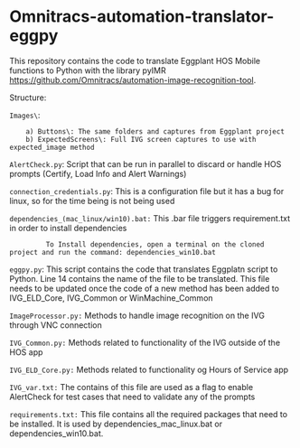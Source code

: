 # Omnitracs-automation-translator-eggpy
This repository contains the code to translate Eggplant HOS Mobile functions to Python with the library pyIMR 
https://github.com/Omnitracs/automation-image-recognition-tool.

Structure:

`Images\`:

        a) Buttons\: The same folders and captures from Eggplant project
        b) ExpectedScreens\: Full IVG screen captures to use with expected_image method
        
`AlertCheck.py`: Script that can be run in parallel to discard or handle HOS prompts (Certify, Load Info and Alert Warnings)

`connection_credentials.py`: This is a configuration file but it has a bug for linux, so for the time being is not being used

`dependencies_(mac_linux/win10).bat:` This .bar file triggers requirement.txt in order to install dependencies
            
             To Install dependencies, open a terminal on the cloned project and run the command: dependencies_win10.bat
              
`eggpy.py`: This script contains the code that translates Eggplatn script to Python.
            Line 14 contains the name of the file to be translated.
            This file needs to be updated once the code of a new method has been added to IVG_ELD_Core, IVG_Common or WinMachine_Common
            
`ImageProcessor.py:` Methods to handle image recognition on the IVG through VNC connection
 
`IVG_Common.py:` Methods related to functionality of the IVG outside of the HOS app

`IVG_ELD_Core.py:` Methods related to functionality og Hours of Service app

`IVG_var.txt:` The contains of this file are used as a flag to enable AlertCheck for test cases that need to validate any of the prompts

`requirements.txt:` This file contains all the required packages that need to be installed. It is used by dependencies_mac_linux.bat or 
                    dependencies_win10.bat.
                    
 
 
            
     



